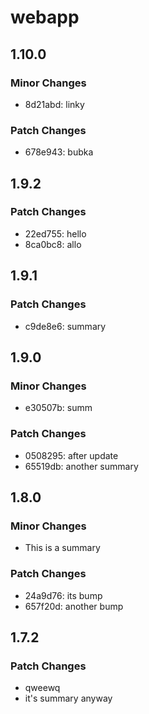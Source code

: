 # webapp

## 1.10.0

### Minor Changes

- 8d21abd: linky

### Patch Changes

- 678e943: bubka

## 1.9.2

### Patch Changes

- 22ed755: hello
- 8ca0bc8: allo

## 1.9.1

### Patch Changes

- c9de8e6: summary

## 1.9.0

### Minor Changes

- e30507b: summ

### Patch Changes

- 0508295: after update
- 65519db: another summary

## 1.8.0

### Minor Changes

- This is a summary

### Patch Changes

- 24a9d76: its bump
- 657f20d: another bump

## 1.7.2

### Patch Changes

- qweewq
- it's summary anyway
